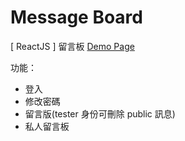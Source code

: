 # Message Board
[ ReactJS ] 留言板 [Demo Page](https://hsiaoping-zhang.github.io/ReactJS-Message-Board/)

功能：
- 登入
- 修改密碼
- 留言版(tester 身份可刪除 public 訊息)
- 私人留言板
